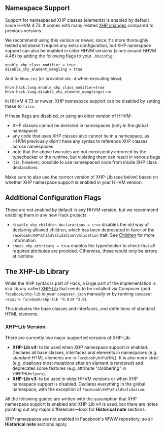 ## Namespace Support

Support for namespaced XHP classes (elements) is enabled by default since
HHVM 4.73. It comes with many related
[XHP changes](https://hhvm.com/blog/2020/09/02/XHP-namespaces-and-syntax.html)
compared to previous versions.

We recommend using this version or newer, since it's more thoroughly
tested and doesn't require any extra configuration, but XHP namespace support
can also be enabled in older HHVM versions (since around HHVM 4.46) by adding
the following flags to your `.hhconfig`:

```
enable_xhp_class_modifier = true
disable_xhp_element_mangling = true
```

And to `hhvm.ini` (or provided via `-d` when executing `hhvm`):

```
hhvm.hack.lang.enable_xhp_class_modifier=true
hhvm.hack.lang.disable_xhp_element_mangling=true
```

In HHVM 4.73 or newer, XHP namespace support can be disabled by setting these to
`false`.

If these flags are disabled, or using an older version of HHVM:

- XHP classes cannot be declared in namespaces (only in the global namespace)
- any code that uses XHP classes also cannot be in a namespace, as HHVM
  previously didn't have any syntax to reference XHP classes across namespaces
- note that the above two rules are not consistently enforced by the
  typechecker or the runtime, but violating them can result in various bugs
- it is, however, possible to use namespaced code from inside XHP class
  declarations

Make sure to also use the correct version of XHP-Lib (see below) based on
whether XHP namespace support is enabled in your HHVM version.

## Additional Configuration Flags

These are not enabled by default in any HHVM version, but we recommend enabling
them in any new Hack projects:

- `disable_xhp_children_declarations = true` disables the old way of declaring
  allowed children, which has been deprecated in favor of the `Facebook\XHP\ChildValidation\Validation` trait.
  See [Children](extending#children) for more information.
- `check_xhp_attribute = true` enables the typechecker to check that all
  required attributes are provided.
  Otherwise, these would only be errors at runtime.

## The XHP-Lib Library

While the XHP syntax is part of Hack, a large part of the implementation is in a
library called [XHP-Lib](https://github.com/hhvm/xhp-lib/) that needs to be
installed via Composer (add `facebook/xhp-lib` to your `composer.json` manually
or by running `composer require facebook/xhp-lib ^4.0` or `^3.0`).

This includes the base classes and interfaces, and definitions of standard HTML elements.

### XHP-Lib Version

There are currently two major supported versions of XHP-Lib:

- **XHP-Lib v4:** to be used when XHP namespace support is enabled. Declares all
  base classes, interfaces and elements in namespaces (e.g. standard HTML
  elements are in `Facebook\XHP\HTML`). It is also more strict (e.g. disallows
  most mutations after an element is rendered) and deprecates some features
  (e.g. attribute "clobbering" in `XHPHTMLHelpers`).
- **XHP-Lib v3:** to be used in older HHVM versions or when XHP namespace
  support is disabled. Declares everything in the global namespace, with the
  exception of `Facebook\XHP\ChildValidation`.

All the following guides are written with the assumption that XHP namespace
support is enabled and XHP-Lib v4 is used, but there are notes pointing out any
major differences&mdash;look for **Historical note** sections.

<span class="fbOnly fbIcon">XHP namespaces are not enabled in Facebook's WWW
repository, so all **Historical note** sections apply.</span>
